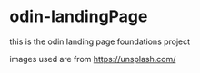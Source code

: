 # odin-landingPage

this is the odin landing page foundations project

images used are from https://unsplash.com/
